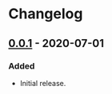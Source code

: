 # Changelog

## [0.0.1] - 2020-07-01
### Added
- Initial release.

[0.0.1]: https://github.com/facebookincubator/propfuzz/releases/tag/propfuzz-macro-0.0.1
